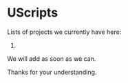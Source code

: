 # UScripts


Lists of projects we currently have here:


1. 




We will add as soon as we can.

Thanks for your understanding.
